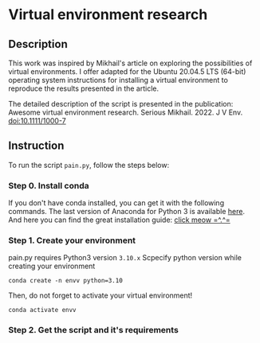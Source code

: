 # Virtual environment research

## Description
This work was inspired by Mikhail's article on exploring the possibilities of virtual environments. I offer adapted for the Ubuntu 20.04.5 LTS (64-bit) operating system instructions for installing a virtual environment to reproduce the results presented in the article.

The detailed description of the script is presented in the publication: Awesome virtual environment research. Serious Mikhail. 2022. J V Env. [doi:10.1111/1000-7](doi:10.1111/1000-7)

## Instruction
To run the script `pain.py`, follow the steps below:

### Step 0. Install conda
If you don't have conda installed, you can get it with the following commands. The last version of Anaconda for Python 3 is available [here](https://www.anaconda.com/products/distribution). 
And here you can find the great installation guide: [click meow =^.^=](https://www.digitalocean.com/community/tutorials/how-to-install-the-anaconda-python-distribution-on-ubuntu-20-04-ru)

### Step 1. Create your environment
pain.py requires Python3 version `3.10.x`
Scpecify python version while creating your environment
```
conda create -n envv python=3.10
```
Then, do not forget to activate your virtual environment!
```
conda activate envv
```

### Step 2. Get the script and it's requirements



